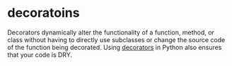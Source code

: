 # decoratoins
Decorators dynamically alter the functionality of a function, method, or class without having to directly use subclasses or change the source code of the function being decorated. Using [decorators](https://www.lgcdecorators.co.uk/our-services/bathroom-fitting-bathroom-renovation/) in Python also ensures that your code is DRY.
